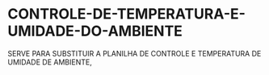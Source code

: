 # CONTROLE-DE-TEMPERATURA-E-UMIDADE-DO-AMBIENTE
SERVE PARA SUBSTITUIR A PLANILHA DE CONTROLE  E TEMPERATURA DE UMIDADE DE AMBIENTE, 
